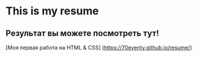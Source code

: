 # This is my resume

## Результат вы можете посмотреть тут!


[Моя первая работа на HTML & CSS] (https://70eventy.github.io/resume/)
